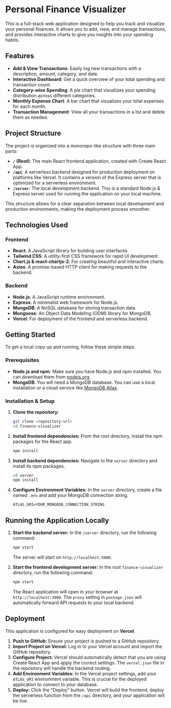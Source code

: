 # Personal Finance Visualizer

This is a full-stack web application designed to help you track and visualize your personal finances. It allows you to add, view, and manage transactions, and provides interactive charts to give you insights into your spending habits.

## Features

- **Add & View Transactions**: Easily log new transactions with a description, amount, category, and date.
- **Interactive Dashboard**: Get a quick overview of your total spending and transaction count.
- **Category-wise Spending**: A pie chart that visualizes your spending distribution across different categories.
- **Monthly Expense Chart**: A bar chart that visualizes your total expenses for each month.
- **Transaction Management**: View all your transactions in a list and delete them as needed.

## Project Structure

The project is organized into a monorepo-like structure with three main parts:

- **`/` (Root)**: The main React frontend application, created with Create React App.
- **`/api`**: A serverless backend designed for production deployment on platforms like Vercel. It contains a version of the Express server that is optimized for a serverless environment.
- **`/server`**: The local development backend. This is a standard Node.js & Express server used for running the application on your local machine.

This structure allows for a clear separation between local development and production environments, making the deployment process smoother.

## Technologies Used

### Frontend
- **React**: A JavaScript library for building user interfaces.
- **Tailwind CSS**: A utility-first CSS framework for rapid UI development.
- **Chart.js & react-chartjs-2**: For creating beautiful and interactive charts.
- **Axios**: A promise-based HTTP client for making requests to the backend.

### Backend
- **Node.js**: A JavaScript runtime environment.
- **Express**: A minimalist web framework for Node.js.
- **MongoDB**: A NoSQL database for storing transaction data.
- **Mongoose**: An Object Data Modeling (ODM) library for MongoDB.
- **Vercel**: For deployment of the frontend and serverless backend.

## Getting Started

To get a local copy up and running, follow these simple steps.

### Prerequisites

- **Node.js and npm**: Make sure you have Node.js and npm installed. You can download them from [nodejs.org](https://nodejs.org/).
- **MongoDB**: You will need a MongoDB database. You can use a local installation or a cloud service like [MongoDB Atlas](https://www.mongodb.com/cloud/atlas).

### Installation & Setup

1.  **Clone the repository:**
    ```sh
    git clone <repository-url>
    cd finance-visualizer
    ```

2.  **Install frontend dependencies:**
    From the root directory, install the npm packages for the React app.
    ```sh
    npm install
    ```

3.  **Install backend dependencies:**
    Navigate to the `server` directory and install its npm packages.
    ```sh
    cd server
    npm install
    ```

4.  **Configure Environment Variables:**
    In the `server` directory, create a file named `.env` and add your MongoDB connection string.
    ```
    ATLAS_URI=YOUR_MONGODB_CONNECTION_STRING
    ```

## Running the Application Locally

1.  **Start the backend server:**
    In the `/server` directory, run the following command:
    ```sh
    npm start
    ```
    The server will start on `http://localhost:5000`.

2.  **Start the frontend development server:**
    In the root `finance-visualizer` directory, run the following command:
    ```sh
    npm start
    ```
    The React application will open in your browser at `http://localhost:3000`. The `proxy` setting in `package.json` will automatically forward API requests to your local backend.

## Deployment

This application is configured for easy deployment on **Vercel**.

1.  **Push to GitHub:** Ensure your project is pushed to a GitHub repository.
2.  **Import Project on Vercel:** Log in to your Vercel account and import the GitHub repository.
3.  **Configure Project:** Vercel should automatically detect that you are using Create React App and apply the correct settings. The `vercel.json` file in the repository will handle the backend routing.
4.  **Add Environment Variables:** In the Vercel project settings, add your `ATLAS_URI` environment variable. This is crucial for the deployed application to connect to your database.
5.  **Deploy:** Click the "Deploy" button. Vercel will build the frontend, deploy the serverless function from the `/api` directory, and your application will be live.
